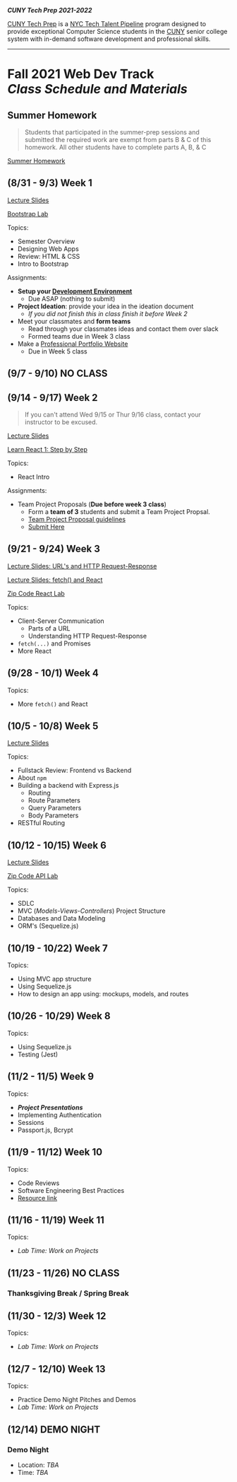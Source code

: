 **_CUNY Tech Prep 2021-2022_**

[CUNY Tech Prep](http://cunytechprep.nyc/) is a [NYC Tech Talent Pipeline](http://www.techtalentpipeline.nyc/) program designed to provide exceptional Computer Science students in the [CUNY](https://www.cuny.edu/) senior college system with in-demand software development and professional skills.

---

# Fall 2021 Web Dev Track <br />_Class Schedule and Materials_

## Summer Homework

> Students that participated in the summer-prep sessions and submitted the required work are exempt from parts B & C of this homework. All other students have to complete parts A, B, & C

[Summer Homework](https://docs.google.com/document/d/17jS_v75Tj23JDLkrZS79BdVJHUfgB1XFcV7dpIrwK84/edit?usp=sharing)

## (8/31 - 9/3) Week 1

[Lecture Slides](materials/lecture-01.pdf)

[Bootstrap Lab](https://github.com/CUNYTechPrep/bootstrap-lab)

Topics:

- Semester Overview
- Designing Web Apps
- Review: HTML & CSS
- Intro to Bootstrap

Assignments:

- **Setup your [Development Environment](https://github.com/CUNYTechPrep/guides#development-environment-setup)**
    + Due ASAP (nothing to submit)
- **Project Ideation**: provide your idea in the ideation document
    + *If you did not finish this in class finish it before Week 2*
- Meet your classmates and **form teams**
    + Read through your classmates ideas and contact them over slack
    + Formed teams due in Week 3 class
- Make a [Professional Portfolio Website](https://github.com/CUNYTechPrep/bootstrap-lab#project-2-build-a-personal-professional-web-page-for-yourself)
    + Due in Week 5 class

## (9/7 - 9/10) NO CLASS


## (9/14 - 9/17) Week 2

> If you can't attend Wed 9/15 or Thur 9/16 class, contact your instructor to be excused.

[Lecture Slides](materials/React-Intro-2021.pdf)

[Learn React 1: Step by Step](materials/learn-react-1.md)

Topics:

- React Intro

Assignments:

* Team Project Proposals (**Due before week 3 class**)
  * Form a **team of 3** students and submit a Team Project Propsal.
  * [Team Project Proposal guidelines](materials/team-project-proposal.md)
  * [Submit Here](https://forms.gle/7fJF6MidVoGrSvHn7)

## (9/21 - 9/24) Week 3

[Lecture Slides: URL's and HTTP Request-Response](materials/urls-http-request-response.pdf)

[Lecture Slides: fetch() and React](materials/fetch-and-react-2019.pdf)

[Zip Code React Lab](https://github.com/CUNYTechPrep/zip-code-react-lab)

Topics:

- Client-Server Communication
    + Parts of a URL
    + Understanding HTTP Request-Response
- `fetch(...)` and Promises
- More React


## (9/28 - 10/1) Week 4

Topics:

- More `fetch()` and React

## (10/5 - 10/8) Week 5

[Lecture Slides](materials/lecture-04.pdf)

Topics:

- Fullstack Review: Frontend vs Backend
- About `npm`
- Building a backend with Express.js
    + Routing
    + Route Parameters
    + Query Parameters
    + Body Parameters
- RESTful Routing

## (10/12 - 10/15) Week 6

[Lecture Slides](materials/lecture-05.pdf)

[Zip Code API Lab](https://github.com/CUNYTechPrep/zip-code-api-lab)

Topics:

- SDLC
- MVC (_Models-Views-Controllers_) Project Structure
- Databases and Data Modeling
- ORM's (Sequelize.js)

## (10/19 - 10/22) Week 7

Topics:

- Using MVC app structure
- Using Sequelize.js
- How to design an app using: mockups, models, and routes

## (10/26 - 10/29) Week 8

Topics:

- Using Sequelize.js
- Testing (Jest)

## (11/2 - 11/5) Week 9

Topics:

- **_Project Presentations_**
- Implementing Authentication
- Sessions
- Passport.js, Bcrypt

## (11/9 - 11/12) Week 10

Topics:

- Code Reviews
- Software Engineering Best Practices
- [Resource link](http://web.mit.edu/6.005/www/fa16/classes/04-code-review/)

## (11/16 - 11/19) Week 11

Topics:

- _Lab Time: Work on Projects_

## (11/23 - 11/26) NO CLASS

### Thanksgiving Break / Spring Break


## (11/30 - 12/3) Week 12

Topics:

- _Lab Time: Work on Projects_

## (12/7 - 12/10) Week 13

Topics:

- Practice Demo Night Pitches and Demos
- _Lab Time: Work on Projects_

## (12/14) DEMO NIGHT

### Demo Night

- Location: _TBA_
- Time: _TBA_

